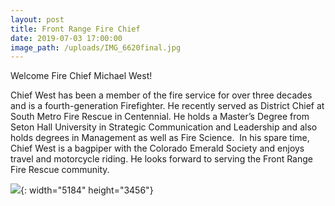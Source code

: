 ```yaml
---
layout: post
title: Front Range Fire Chief
date: 2019-07-03 17:00:00
image_path: /uploads/IMG_6620final.jpg
---
```


Welcome Fire Chief Michael West\!

Chief West has been a member of the fire service for over three decades and is a fourth-generation Firefighter. He recently served as District Chief at South Metro Fire Rescue in Centennial. He holds a Master’s Degree from Seton Hall University in Strategic Communication and Leadership and also holds degrees in Management as well as Fire Science.&nbsp; In his spare time, Chief West is a bagpiper with the Colorado Emerald Society and enjoys travel and motorcycle riding. He looks forward to serving the Front Range Fire Rescue community.

![](/uploads/img-6620final-1.jpg){: width="5184" height="3456"}